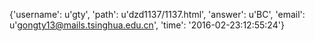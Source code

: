 {'username': u'gty', 'path': u'dzd1137/1137.html', 'answer': u'BC', 'email': u'gongty13@mails.tsinghua.edu.cn', 'time': '2016-02-23:12:55:24'}